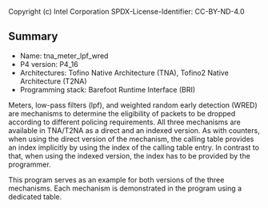 
Copyright (c) Intel Corporation
SPDX-License-Identifier: CC-BY-ND-4.0


## Summary

* Name: tna_meter_lpf_wred
* P4 version: P4_16
* Architectures: Tofino Native Architecture (TNA), Tofino2 Native Architecture (T2NA)
* Programming stack: Barefoot Runtime Interface (BRI)

Meters, low-pass filters (lpf), and weighted random early detection (WRED) are
mechanisms to determine the eligibility of packets to be dropped according to
different policing requirements. All three mechanisms are available in TNA/T2NA
as a direct and an indexed version. As with counters, when using the direct
version of the mechanism, the calling table provides an index implicitly by 
using the index of the calling table entry. In contrast to that, when using the 
indexed version, the index has to be provided by the programmer. 

This program serves as an example for both versions of the three mechanisms. 
Each mechanism is demonstrated in the program using a dedicated table.
